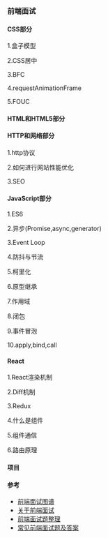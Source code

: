 ### 前端面试

#### CSS部分

1.盒子模型

2.CSS居中

3.BFC

4.requestAnimationFrame

5.FOUC

#### HTML和HTML5部分

#### HTTP和网络部分

1.http协议

2.如何进行网站性能优化

3.SEO

#### JavaScript部分

1.ES6

2.异步(Promise,async,generator)

3.Event Loop

4.防抖与节流

5.柯里化

6.原型继承

7.作用域

8.闭包

9.事件冒泡

10.apply,bind,call
#### React

1.React渲染机制

2.Diff机制

3.Redux

4.什么是组件

5.组件通信

6.路由原理

#### 项目

#### 参考

* [前端面试图谱](https://yuchengkai.cn/docs/zh/frontend/)
* [关于前端面试](https://mdluo.com/2016-02-28/about-front-end-interview/)
* [前端面试题整理](https://www.jianshu.com/p/feab89b88d6b)
* [常见前端面试题及答案](https://www.cnblogs.com/syfwhu/p/4434132.html)